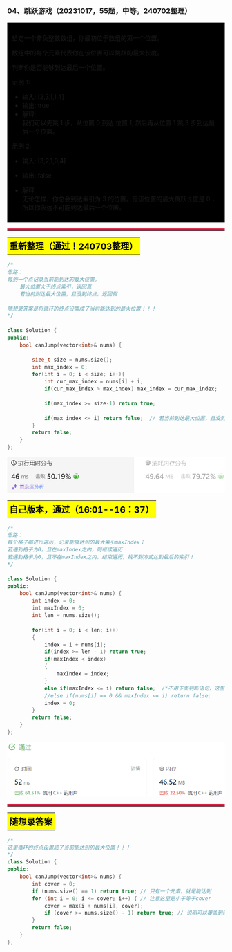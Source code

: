 ### 04、跳跃游戏（20231017，55题，中等。240702整理）
<div style="border: 1px solid black; padding: 10px; background-color: #000000;">

给定一个非负整数数组，你最初位于数组的第一个位置。

数组中的每个元素代表你在该位置可以跳跃的最大长度。

判断你是否能够到达最后一个位置。

示例  1:

- 输入: [2,3,1,1,4]
- 输出: true
- 解释:   
  我们可以先跳 1 步，从位置 0 到达 位置 1, 然后再从位置 1 跳 3 步到达最后一个位置。

示例  2:

- 输入: [3,2,1,0,4]
- 输出: false
- 解释:   
  无论怎样，你总会到达索引为 3 的位置。但该位置的最大跳跃长度是 0 ， 所以你永远不可能到达最后一个位置。

  </p>
</div>

<hr style="border-top: 5px solid #DC143C;">
<table>
  <tr>
    <td bgcolor="Yellow" style="padding: 5px; border: 0px solid black;">
      <span style="font-weight: bold; font-size: 20px;color: black;">
      重新整理（通过！240703整理）
      </span>
    </td>
  </tr>
</table>

```C++
/*
思路：
每到一个点记录当前能到达的最大位置。
    最大位置大于终点索引，返回真
    若当前到达最大位置，且没到终点，返回假

随想录答案是将循环的终点设置成了当前能达到的最大位置！！！
*/

class Solution {
public:
    bool canJump(vector<int>& nums) {

        size_t size = nums.size();
        int max_index = 0;
        for(int i = 0; i < size; i++){
            int cur_max_index = nums[i] + i;
            if(cur_max_index > max_index) max_index = cur_max_index;

            if(max_index >= size-1) return true;

            if(max_index <= i) return false;  // 若当前到达最大位置，且没到终点，返回假！！！
        }
        return false;
    }
};

```
![alt text](image/2e560e8a2d8308705941953221061b4.png)

<table>
  <tr>
    <td bgcolor="Yellow" style="padding: 5px; border: 0px solid black;">
      <span style="font-weight: bold; font-size: 20px;color: black;">
      自己版本，通过（16:01--16：37）
      </span>
    </td>
  </tr>
</table>

```C++
/*
思路：
每个格子都进行遍历，记录能够达到的最大索引maxIndex；
若遇到格子为0，且在maxIndex之内，则继续遍历
若遇到格子为0，且不在maxIndex之内，结束遍历，找不到方式达到最后的索引！
*/

class Solution {
public:
    bool canJump(vector<int>& nums) {
        int index = 0;
        int maxIndex = 0;
        int len = nums.size();

        for(int i = 0; i < len; i++)
        {
            index = i + nums[i];
            if(index >= len - 1) return true;
            if(maxIndex < index)
            {
                maxIndex = index;
            }
            else if(maxIndex <= i) return false;  /*不用下面判断语句，这里注意需要加上=号，不只是小于i就可以*/
            //else if(nums[i] == 0 && maxIndex <= i) return false;
            index = 0;
        }
        return false;
    }
};

```
![Alt text](image/image-28.png)

<hr style="border-top: 5px solid #DC143C;">

<table>
  <tr>
    <td bgcolor="Yellow" style="padding: 5px; border: 0px solid black;">
      <span style="font-weight: bold; font-size: 20px;color: black;">
      随想录答案
      </span>
    </td>
  </tr>
</table>

```C++
/*
这里循环的终点设置成了当前能达到的最大位置！！！
*/
class Solution {
public:
    bool canJump(vector<int>& nums) {
        int cover = 0;
        if (nums.size() == 1) return true; // 只有一个元素，就是能达到
        for (int i = 0; i <= cover; i++) { // 注意这里是小于等于cover
            cover = max(i + nums[i], cover);
            if (cover >= nums.size() - 1) return true; // 说明可以覆盖到终点了
        }
        return false;
    }
};
```

